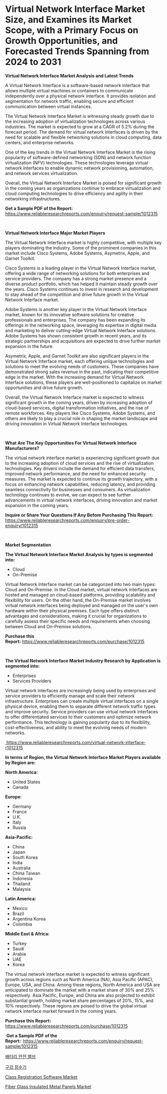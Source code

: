<p><h1>Virtual Network Interface Market Size, and Examines its Market Scope, with a Primary Focus on Growth Opportunities, and Forecasted Trends Spanning from 2024 to 2031</h1></p><p><strong>Virtual Network Interface Market Analysis and Latest Trends</strong></p>
<p><p>A Virtual Network Interface is a software-based network interface that allows multiple virtual machines or containers to communicate independently over a physical network interface. It provides isolation and segmentation for network traffic, enabling secure and efficient communication between virtual instances.</p><p>The Virtual Network Interface Market is witnessing steady growth due to the increasing adoption of virtualization technologies across various industries. The market is expected to grow at a CAGR of 5.2% during the forecast period. The demand for virtual network interfaces is driven by the need for scalable and flexible networking solutions in cloud computing, data centers, and enterprise networks.</p><p>One of the key trends in the Virtual Network Interface Market is the rising popularity of software-defined networking (SDN) and network function virtualization (NFV) technologies. These technologies leverage virtual network interfaces to enable dynamic network provisioning, automation, and network services virtualization.</p><p>Overall, the Virtual Network Interface Market is poised for significant growth in the coming years as organizations continue to embrace virtualization and cloud computing technologies to drive efficiency and agility in their networking infrastructures.</p></p>
<p><strong>Get a Sample PDF of the Report:&nbsp;</strong> <a href="https://www.reliableresearchreports.com/enquiry/request-sample/1012315">https://www.reliableresearchreports.com/enquiry/request-sample/1012315</a></p>
<p>&nbsp;</p>
<p><strong>Virtual Network Interface Major Market Players</strong></p>
<p><p>The Virtual Network Interface market is highly competitive, with multiple key players dominating the industry. Some of the prominent companies in this market include Cisco Systems, Adobe Systems, Asymetrix, Apple, and Garnet Toolkit. </p><p>Cisco Systems is a leading player in the Virtual Network Interface market, offering a wide range of networking solutions for both enterprises and service providers. The company has a strong market presence and a diverse product portfolio, which has helped it maintain steady growth over the years. Cisco Systems continues to invest in research and development to stay ahead of the competition and drive future growth in the Virtual Network Interface market.</p><p>Adobe Systems is another key player in the Virtual Network Interface market, known for its innovative software solutions for creative professionals and enterprises. The company has been expanding its offerings in the networking space, leveraging its expertise in digital media and marketing to deliver cutting-edge Virtual Network Interface solutions. Adobe Systems has shown consistent growth in recent years, and its strategic partnerships and acquisitions are expected to drive further market expansion in the future.</p><p>Asymetrix, Apple, and Garnet Toolkit are also significant players in the Virtual Network Interface market, each offering unique technologies and solutions to meet the evolving needs of customers. These companies have demonstrated strong sales revenue in the past, indicating their competitive edge in the market. With the increasing demand for Virtual Network Interface solutions, these players are well-positioned to capitalize on market opportunities and drive future growth.</p><p>Overall, the Virtual Network Interface market is expected to witness significant growth in the coming years, driven by increasing adoption of cloud-based services, digital transformation initiatives, and the rise of remote workforces. Key players like Cisco Systems, Adobe Systems, and others are likely to play a crucial role in shaping the market landscape and driving innovation in Virtual Network Interface technologies.</p></p>
<p>&nbsp;</p>
<p><strong>What Are The Key Opportunities For Virtual Network Interface Manufacturers?</strong></p>
<p><p>The virtual network interface market is experiencing significant growth due to the increasing adoption of cloud services and the rise of virtualization technologies. Key drivers include the demand for efficient data transfers, improved network performance, and the need for enhanced security measures. The market is expected to continue its growth trajectory, with a focus on enhancing network capabilities, reducing latency, and providing seamless connectivity for businesses and consumers. As virtualization technology continues to evolve, we can expect to see further advancements in virtual network interfaces, driving innovation and market expansion in the coming years.</p></p>
<p><strong>Inquire or Share Your Questions If Any Before Purchasing This Report:</strong> <a href="https://www.reliableresearchreports.com/enquiry/pre-order-enquiry/1012315">https://www.reliableresearchreports.com/enquiry/pre-order-enquiry/1012315</a></p>
<p>&nbsp;</p>
<p><strong>Market Segmentation</strong></p>
<p><strong>The Virtual Network Interface Market Analysis by types is segmented into:</strong></p>
<p><ul><li>Cloud</li><li>On-Premise</li></ul></p>
<p><p>Virtual Network Interface market can be categorized into two main types: Cloud and On-Premise. In the Cloud market, virtual network interfaces are hosted and managed on cloud-based platforms, providing scalability and flexibility for users. On the other hand, the On-Premise market involves virtual network interfaces being deployed and managed on the user's own hardware within their physical premises. Each type offers distinct advantages and considerations, making it crucial for organizations to carefully assess their specific needs and requirements when choosing between Cloud and On-Premise solutions.</p></p>
<p><strong>Purchase this Report:&nbsp;</strong><a href="https://www.reliableresearchreports.com/purchase/1012315">https://www.reliableresearchreports.com/purchase/1012315</a></p>
<p>&nbsp;</p>
<p><strong>The Virtual Network Interface Market Industry Research by Application is segmented into:</strong></p>
<p><ul><li>Enterprises</li><li>Services Providers</li></ul></p>
<p><p>Virtual network interfaces are increasingly being used by enterprises and service providers to efficiently manage and scale their network infrastructure. Enterprises can create multiple virtual interfaces on a single physical device, enabling them to separate different network traffic types and improve security. Service providers can use virtual network interfaces to offer differentiated services to their customers and optimize network performance. This technology is gaining popularity due to its flexibility, cost-effectiveness, and ability to meet the evolving needs of modern networks.</p></p>
<p><a href="https://www.reliableresearchreports.com/virtual-network-interface-r1012315">&nbsp;https://www.reliableresearchreports.com/virtual-network-interface-r1012315</a></p>
<p><strong>In terms of Region, the Virtual Network Interface Market Players available by Region are:</strong></p>
<p>
    <p> <strong> North America: </strong>
        <ul>
            <li>United States</li>
            <li>Canada</li>
        </ul>
        </p> 
    <p> <strong> Europe: </strong>
        <ul>
            <li>Germany</li>
            <li>France</li>
            <li>U.K.</li>
            <li>Italy</li>
            <li>Russia</li>
        </ul>
        </p> 
    <p> <strong> Asia-Pacific: </strong>
        <ul>
            <li>China</li>
            <li>Japan</li>
            <li>South Korea</li>
            <li>India</li>
            <li>Australia</li>
            <li>China Taiwan</li>
            <li>Indonesia</li>
            <li>Thailand</li>
            <li>Malaysia</li>
        </ul>
        </p> 
    <p> <strong> Latin America: </strong>
        <ul>
            <li>Mexico</li>
            <li>Brazil</li>
            <li>Argentina Korea</li>
            <li>Colombia</li>
        </ul>
        </p> 
    <p> <strong> Middle East & Africa: </strong>
        <ul>
            <li>Turkey</li>
            <li>Saudi</li>
            <li>Arabia</li>
            <li>UAE</li>
            <li>Korea</li>
        </ul>
    </p>
    </p>
<p><p>The virtual network interface market is expected to witness significant growth across regions such as North America (NA), Asia Pacific (APAC), Europe, USA, and China. Among these regions, North America and USA are anticipated to dominate the market with a market share of 30% and 25% respectively. Asia Pacific, Europe, and China are also projected to exhibit substantial growth, holding market share percentages of 20%, 15%, and 10% respectively. These regions are poised to drive the global virtual network interface market forward in the coming years.</p></p>
<p><strong>Purchase this Report: </strong><a href="https://www.reliableresearchreports.com/purchase/1012315">https://www.reliableresearchreports.com/purchase/1012315</a></p>
<p>&nbsp;<strong>Get a Sample PDF of the Report:&nbsp;&nbsp;</strong><a href="https://www.reliableresearchreports.com/enquiry/request-sample/1012315">https://www.reliableresearchreports.com/enquiry/request-sample/1012315</a></p>
<p><strong></strong></p>
<p><p><a href="https://medium.com/@kasandrarempel/%EB%B0%B0%ED%84%B0%EB%A6%AC-%EC%95%88%EC%A0%84-%EB%B0%B8%EB%B8%8C-%EC%8B%9C%EC%9E%A5-%EC%8B%9C%EC%9E%A5-%EC%A0%90%EC%9C%A0%EC%9C%A8-%EC%8B%9C%EC%9E%A5-%EB%8F%99%ED%96%A5-%EB%B0%8F-%EB%AF%B8%EB%9E%98-%EC%84%B1%EC%9E%A5-%ED%83%90%EC%83%89-f3645112ba48">배터리 안전 밸브</a></p><p><a href="https://github.com/laholand/Market-Research-Report-List-3/blob/main/268267848757.md">구강 정수기</a></p><p><a href="https://github.com/JameTravis/Market-Research-Report-List-5/blob/main/class-registration-software-market.md">Class Registration Software Market</a></p><p><a href="https://issuu.com/reportprime-2/docs/fiber-glass-insulated-metal-panels-market-size-203">Fiber Glass Insulated Metal Panels Market</a></p></p>